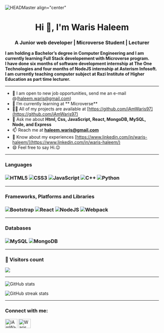 ![HEADMaster align="center"](https://miro.medium.com/max/680/1*IRGHmiGsa16stedQvIaZfw.gif)
<h1 align="center">Hi 👋, I'm Waris Haleem</h1>
<h3 align="center">A Junior web developer | Microverse Student | Lecturer</h3>

<b align="center">I am holding a Bachelor’s degree in Computer Engineering and I am currently learning Full Stack developement with Microverse program.</b> <br>
<b align="center">I have done six months of software development internship at The One Technologies and four months of NodeJS internship at Asterism Infosoft. I am currently teaching computer subject at Razi Institute of Higher Education as part time lecturer.</b>
<hr>

- 🔭 I am open to new job opportunities, send me an e-mail @(haleem.waris@gmail.com) 
- 🌱 I’m currently learning at ** Microverse**
- 👨‍💻 All of my projects are available at [https://github.com/iAmWaris97](https://github.com/iAmWaris97)
- 💬 Ask me about **Html, Css, JavaScript, React, MongoDB, MySQL, Node, and Express**
- 📫 Reach me at **haleem.waris@gmail.com**
- 📄 Know about my experiences [https://www.linkedin.com/in/waris-haleem/](https://www.linkedin.com/in/waris-haleem/)
- 😄 Feel free to say Hi.😉

<hr>
<h3>Languages<h3>

![HTML5](https://img.shields.io/badge/html5-%23E34F26.svg?style=for-the-badge&logo=html5&logoColor=white)
![CSS3](https://img.shields.io/badge/css3-%231572B6.svg?style=for-the-badge&logo=css3&logoColor=white)
![JavaScript](https://img.shields.io/badge/javascript-%23323330.svg?style=for-the-badge&logo=javascript&logoColor=%23F7DF1E)
![C++](https://img.shields.io/badge/c++-%2300599C.svg?style=for-the-badge&logo=c%2B%2B&logoColor=white)
![Python](https://img.shields.io/badge/python-%23323330.svg?style=for-the-badge&logo=python&logoColor=%23F7DF1E)
<hr>

<h3>Frameworks, Platforms and Libraries<h3>


![Bootstrap](https://img.shields.io/badge/bootstrap-%23563D7C.svg?style=for-the-badge&logo=bootstrap&logoColor=white)
![React](https://img.shields.io/badge/react-%2320232a.svg?style=for-the-badge&logo=react&logoColor=%2361DAFB)
![NodeJS](https://img.shields.io/badge/node.js-6DA55F?style=for-the-badge&logo=node.js&logoColor=white)
![Webpack](https://img.shields.io/badge/webpack-%238DD6F9.svg?style=for-the-badge&logo=webpack&logoColor=black)
<hr>

<h3>Databases<h3>

![MySQL](https://img.shields.io/badge/mysql-%2300f.svg?style=for-the-badge&logo=mysql&logoColor=white)
![MongoDB](https://img.shields.io/badge/mongodb-%2300f.svg?style=for-the-badge&logo=mongodb&logoColor=white)
<hr>

<h3> 👱 Visitors count </h3>
<img src="https://profile-counter.glitch.me/iAmWaris97/count.svg" />
<p>
<hr>

![GitHub stats](https://github-readme-stats.vercel.app/api?username=iAmWaris97&show_icons=true)  

![GitHub streak stats](https://github-readme-streak-stats.herokuapp.com/?user=iAmWaris97) 
<hr>

<h3>Connect with me:</h3>

<p align="left">
<a href="https://twitter.com/iAmWaris97" target="_blank"><img align="center" src="https://raw.githubusercontent.com/rahuldkjain/github-profile-readme-generator/master/src/images/icons/Social/twitter.svg" alt="iAmWaris97" height="30" width="40" /></a>
<a href="https://linkedin.com/in/waris-haleem" target="_blank"><img align="center" src="https://raw.githubusercontent.com/rahuldkjain/github-profile-readme-generator/master/src/images/icons/Social/linked-in-alt.svg" alt="Waris Haleem" height="30" width="40" /></a>
</p>
